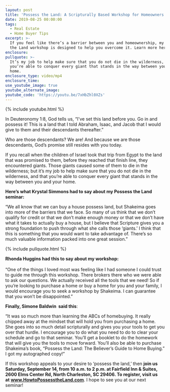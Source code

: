 ```yaml
---
layout: post
title: 'Possess the Land: A Scripturally Based Workshop for Homeowners'
date: 2019-08-25 00:00:00
tags:
  - Real Estate
  - Home Buyer Tips
excerpt: >-
  If you feel like there’s a barrier between you and homeownership, my Possess
  the Land workshop is designed to help you overcome it. Learn more here.
enclosure:
pullquote: >-
  It’s my job to help make sure that you do not die in the wilderness, and that
  you’re able to conquer every giant that stands in the way between you and your
  home.
enclosure_type: video/mp4
enclosure_time:
use_youtube_image: true
youtube_alternate_image:
youtube_code: 'https://youtu.be/7xHbZhl0XZs'
---
```


{% include youtube.html %}

In Deuteronomy 1:8, God tells us, “I've set this land before you. Go in and possess it\! This is a land that I told Abraham, Isaac, and Jacob that I would give to them and their descendants thereafter.”

Who are those descendants? We are\! And because we are those descendants, God’s promise still resides with you today.&nbsp;

If you recall when the children of Israel took that trip from Egypt to the land that was promised to them, before they reached that finish line, they encountered giants. Those giants caused some of them to die in the wilderness; but it’s my job to help make sure that you do not die in the wilderness, and that you’re able to conquer every giant that stands in the way between you and your home.

**Here’s what Krystal Simmons had to say about my Possess the Land seminar:**

“We all know that we can buy a house possess land, but Shakeima goes into more of the barriers that we face. So many of us think that we don’t qualify for credit or that we don’t make enough money or that we don’t have what it takes to actually buy a house, but I believe that Scripture gives you a strong foundation to push through what she calls those ‘giants.’ I think that this is something that you would want to take advantage of. There’s so much valuable information packed into one great session.”

{% include pullquote.html %}

**Rhonda Huggins had this to say about my workshop:**<br><br>“One of the things I loved most was feeling like I had someone I could trust to guide me through this workshop. There brokers there who we were able to ask our questions. We actually received all the tools that we need\! So if you’re looking to purchase a home or buy a home for you and your family, I would encourage you to seek a workshop by Shakeima. I can guarantee that you won’t be disappointed.”

**Finally, Simone Baldwin&nbsp; said this**\:

“It was so much more than learning the ABCs of homebuying. It really chipped away at the mindset that will hold you from purchasing a home. She goes into so much detail scripturally and gives you your tools to get you over that hurdle. I encourage you to do what you need to do to clear your schedule and go to that seminar. You’ll get a booklet to do the homework that will give you the tools to move forward. You’ll also be able to purchase Shakeima’s book, “Possess the Land: The Believer’s Guide to Home Buying.” I got my autographed copy\!”

If this workshop appeals to your desire to ‘possess the land,’ then **join us Saturday, September 14, from 10 a.m. to 2 p.m. at Fairfield Inn & Suites, 2600 Elms Center Rd, North Charleston, SC 29406. To register, visit us at**&nbsp;<u><strong><a target="_blank" href="http://www.howtopossesstheland.com/">www.HowtoPossesstheLand.com</a></strong></u>. I hope to see you at our next seminar\!